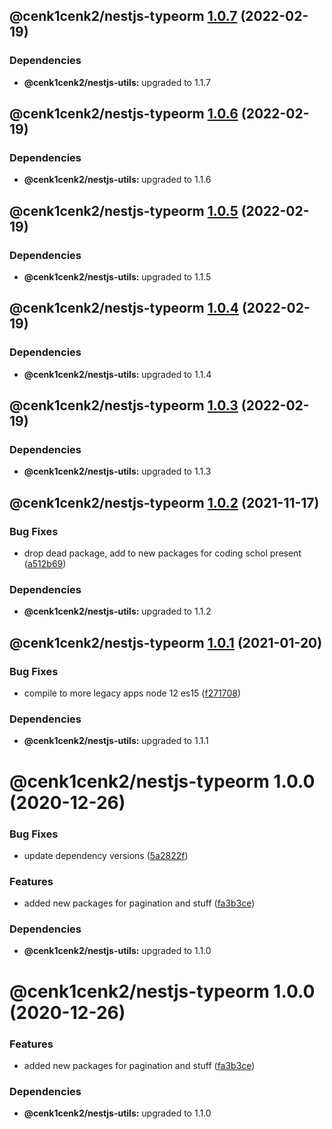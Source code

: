 ## @cenk1cenk2/nestjs-typeorm [1.0.7](https://github.com/cenk1cenk2/nestjs-tools/compare/@cenk1cenk2/nestjs-typeorm@1.0.6...@cenk1cenk2/nestjs-typeorm@1.0.7) (2022-02-19)

### Dependencies

- **@cenk1cenk2/nestjs-utils:** upgraded to 1.1.7

## @cenk1cenk2/nestjs-typeorm [1.0.6](https://github.com/cenk1cenk2/nestjs-tools/compare/@cenk1cenk2/nestjs-typeorm@1.0.5...@cenk1cenk2/nestjs-typeorm@1.0.6) (2022-02-19)

### Dependencies

- **@cenk1cenk2/nestjs-utils:** upgraded to 1.1.6

## @cenk1cenk2/nestjs-typeorm [1.0.5](https://github.com/cenk1cenk2/nestjs-tools/compare/@cenk1cenk2/nestjs-typeorm@1.0.4...@cenk1cenk2/nestjs-typeorm@1.0.5) (2022-02-19)

### Dependencies

- **@cenk1cenk2/nestjs-utils:** upgraded to 1.1.5

## @cenk1cenk2/nestjs-typeorm [1.0.4](https://github.com/cenk1cenk2/nestjs-tools/compare/@cenk1cenk2/nestjs-typeorm@1.0.3...@cenk1cenk2/nestjs-typeorm@1.0.4) (2022-02-19)

### Dependencies

- **@cenk1cenk2/nestjs-utils:** upgraded to 1.1.4

## @cenk1cenk2/nestjs-typeorm [1.0.3](https://github.com/cenk1cenk2/nestjs-tools/compare/@cenk1cenk2/nestjs-typeorm@1.0.2...@cenk1cenk2/nestjs-typeorm@1.0.3) (2022-02-19)

### Dependencies

- **@cenk1cenk2/nestjs-utils:** upgraded to 1.1.3

## @cenk1cenk2/nestjs-typeorm [1.0.2](https://github.com/cenk1cenk2/nestjs-tools/compare/@cenk1cenk2/nestjs-typeorm@1.0.1...@cenk1cenk2/nestjs-typeorm@1.0.2) (2021-11-17)

### Bug Fixes

- drop dead package, add to new packages for coding schol present ([a512b69](https://github.com/cenk1cenk2/nestjs-tools/commit/a512b69aed6dcaeb91113bba1d45933da5fd665c))

### Dependencies

- **@cenk1cenk2/nestjs-utils:** upgraded to 1.1.2

## @cenk1cenk2/nestjs-typeorm [1.0.1](https://github.com/cenk1cenk2/nestjs-tools/compare/@cenk1cenk2/nestjs-typeorm@1.0.0...@cenk1cenk2/nestjs-typeorm@1.0.1) (2021-01-20)

### Bug Fixes

- compile to more legacy apps node 12 es15 ([f271708](https://github.com/cenk1cenk2/nestjs-tools/commit/f27170886addb0eae7837816a45b2267fc658abe))

### Dependencies

- **@cenk1cenk2/nestjs-utils:** upgraded to 1.1.1

# @cenk1cenk2/nestjs-typeorm 1.0.0 (2020-12-26)

### Bug Fixes

- update dependency versions ([5a2822f](https://github.com/cenk1cenk2/nestjs-tools/commit/5a2822f08ccd02d55e3db562f009eada826b0521))

### Features

- added new packages for pagination and stuff ([fa3b3ce](https://github.com/cenk1cenk2/nestjs-tools/commit/fa3b3ce8aa301e791b7131ed3cd6ee6280ef0ff0))

### Dependencies

- **@cenk1cenk2/nestjs-utils:** upgraded to 1.1.0

# @cenk1cenk2/nestjs-typeorm 1.0.0 (2020-12-26)

### Features

- added new packages for pagination and stuff ([fa3b3ce](https://github.com/cenk1cenk2/nestjs-tools/commit/fa3b3ce8aa301e791b7131ed3cd6ee6280ef0ff0))

### Dependencies

- **@cenk1cenk2/nestjs-utils:** upgraded to 1.1.0

